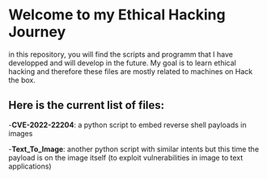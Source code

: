Welcome to my Ethical Hacking Journey
=====================================

in this repository, you will find the scripts and programm that I have developped and will develop in the future. My goal is to learn ethical hacking and therefore these files are mostly related to machines on Hack the box.

Here is the current list of files:
----------------------------------

-**CVE-2022-22204**: 
a python script to embed reverse shell payloads in images

-**Text_To_Image**: another python script with similar intents but this time the payload is on the image itself (to exploit vulnerabilities in image to text applications)
